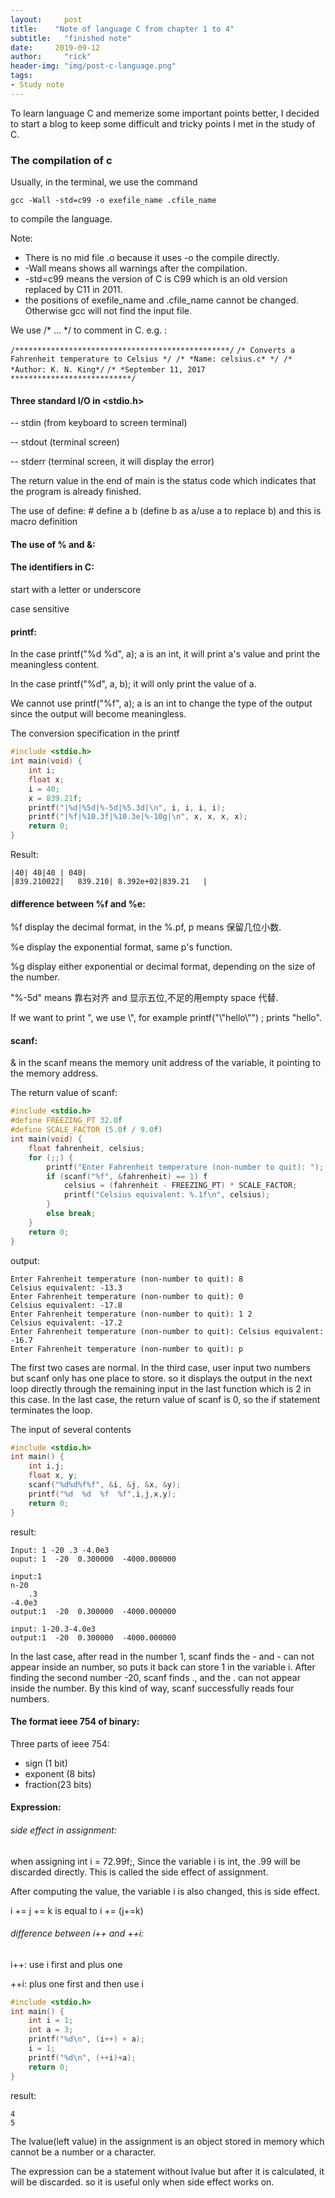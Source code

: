 ```yaml
---
layout:     post
title:    "Note of language C from chapter 1 to 4"
subtitle:   "finished note"
date:     2019-09-12
author:     "rick"
header-img: "img/post-c-language.png"
tags:
- Study note
---
```


To learn language C and memerize some important points better, I decided to start a blog to keep some difficult and tricky points I met in the study of C.

### The compilation of c

Usually, in the terminal, we use the command

`gcc -Wall -std=c99 -o exefile_name .cfile_name`

to compile the language. 

Note: 

- There is no mid file .o because it uses -o the compile directly. 
- -Wall means shows all warnings after the compilation. 
- -std=c99 means the version of C is C99 which is an old version replaced by C11 in 2011.
- the positions of exefile_name and .cfile_name cannot be changed. Otherwise gcc will not find the input file.

<!--To be updated here: the theroy of the gcc compiler-->



We use /* ... */ to comment in C. e.g. : 

`/************************************************/`
`/* Converts a Fahrenheit temperature to Celsius */
/* *Name: celsius.c* */
/* *Author: K. N. King*/`
`/* *September 11, 2017 ***************************/`



#### Three standard I/O in <stdio.h> 

-- stdin (from keyboard to screen terminal)

-- stdout (terminal screen)

-- stderr (terminal screen, it will display the error)



The return value in the end of main is the status code which indicates that the program is already finished.

The use of define: # define a b (define b as a/use a to replace b) and this is macro definition



#### The use of % and &:



#### The identifiers in C:

start with a letter or underscore

case sensitive





#### printf:

In the case printf("%d %d", a);  a is an int, it will print a's value and print the meaningless content.

In the case printf("%d", a, b); it will only print the value of a.

We cannot use printf("%f", a); a is an int to change the type of the output since the output will become meaningless.



The  conversion specification in the printf

```c
#include <stdio.h>
int main(void) {
	int i;
	float x;
	i = 40;
	x = 839.21f;
	printf("|%d|%5d|%-5d|%5.3d|\n", i, i, i, i);
	printf("|%f|%10.3f|%10.3e|%-10g|\n", x, x, x, x);
	return 0;
}
```

Result:

```
|40| 40|40 | 040|
|839.210022|   839.210| 8.392e+02|839.21   |
```



#### difference between %f and %e:

%f display the decimal format, in the %.pf, p means 保留几位小数.

%e display the exponential format, same p's function.

%g display either exponential or decimal format, depending on the size of the number.



"%-5d" means 靠右对齐 and 显示五位,不足的用empty space 代替.

If we want to print ", we use \\", for example printf("\\"hello\\"") ; prints "hello".





#### scanf:

& in the scanf means the memory unit address of the variable, it pointing to the memory address.



The return value of scanf:

```c
#include <stdio.h>
#define FREEZING_PT 32.0f
#define SCALE_FACTOR (5.0f / 9.0f)
int main(void) {
	float fahrenheit, celsius;
	for (;;) {
		printf("Enter Fahrenheit temperature (non-number to quit): ");
		if (scanf("%f", &fahrenheit) == 1) f
			celsius = (fahrenheit - FREEZING_PT) * SCALE_FACTOR;
			printf("Celsius equivalent: %.1f\n", celsius);
		}
		else break;
	}
	return 0;
}
```

output:

```
Enter Fahrenheit temperature (non-number to quit): 8
Celsius equivalent: -13.3
Enter Fahrenheit temperature (non-number to quit): 0
Celsius equivalent: -17.8
Enter Fahrenheit temperature (non-number to quit): 1 2
Celsius equivalent: -17.2
Enter Fahrenheit temperature (non-number to quit): Celsius equivalent: -16.7
Enter Fahrenheit temperature (non-number to quit): p
```

The first two cases are normal. In the third case,  user input two numbers but scanf only has one place to store. so it displays the output in the next loop directly through the remaining input in the last function which is 2 in this case. In the last case, the return value of scanf is 0, so the if statement terminates the loop.



The input of several contents

```c
#include <stdio.h>
int main() {
    int i,j;
    float x, y;
    scanf("%d%d%f%f", &i, &j, &x, &y);
    printf("%d  %d  %f  %f",i,j,x,y);
    return 0;
}
```

result:

```
Input: 1 -20 .3 -4.0e3
ouput: 1  -20  0.300000  -4000.000000

input:1
n-20 
	.3
-4.0e3
output:1  -20  0.300000  -4000.000000

input: 1-20.3-4.0e3
output:1  -20  0.300000  -4000.000000
```

In the last case, after read in the number 1, scanf finds the - and - can not appear inside an number, so puts it back can store 1 in the variable i. After finding the second number -20, scanf finds ., and the . can not appear inside the number. By this kind of way, scanf successfully reads four numbers.



#### The format ieee 754 of binary:

Three parts of ieee 754:

- sign (1 bit)
- exponent (8 bits)
- fraction(23 bits)





#### Expression:

###### side effect in assignment:

when assigning int i = 72.99f;, Since the variable i is int, the .99 will be discarded directly. This is called the side effect of assignment. 

After computing the value, the variable i is also changed, this is side effect.

i += j += k is equal to i += (j+=k)



###### difference between i++ and ++i:

i++: use i first and plus one

++i: plus one first and then use i

```c
#include <stdio.h>
int main() {
    int i = 1;
    int a = 3;
    printf("%d\n", (i++) + a);
    i = 1;
    printf("%d\n", (++i)+a); 
    return 0;
}
```

result:

```
4
5
```

The lvalue(left value) in the assignment is an object stored in memory which cannot be a number or a character.

The expression can be a statement without lvalue but after it is calculated, it will be discarded. so it is useful only when side effect works on.



<!--code and output about input/output and expression:--> 







